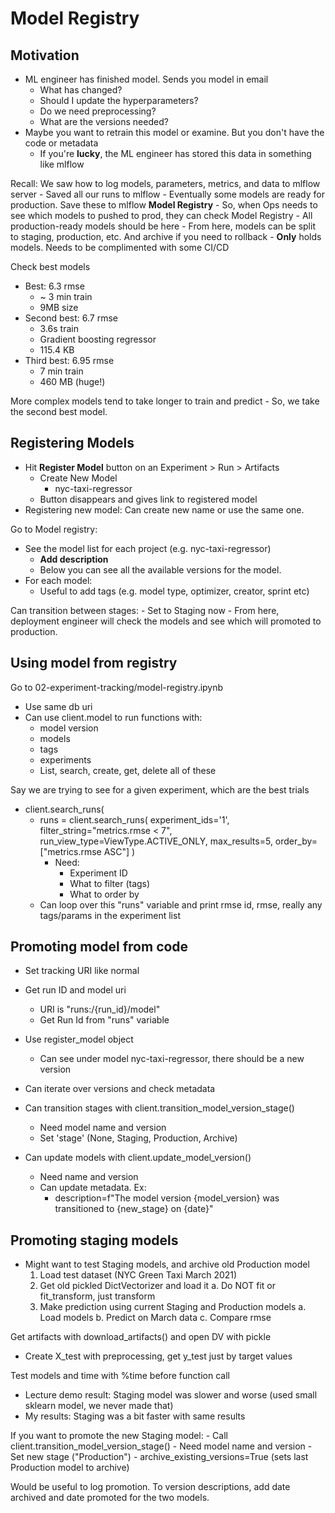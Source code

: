 # Model Registry

## Motivation
- ML engineer has finished model. Sends you model in email 
	- What has changed?
	- Should I update the hyperparameters?
	- Do we need preprocessing?
	- What are the versions needed?
- Maybe you want to retrain this model or examine. But you don't have the code or metadata
	- If you're **lucky**, the ML engineer has stored this data in something like mlflow

Recall: We saw how to log models, parameters, metrics, and data to mlflow server
	- Saved all our runs to mlflow
	- Eventually some models are ready for production. Save these to mlflow **Model Registry**
		- So, when Ops needs to see which models to pushed to prod, they can check Model Registry
		- All production-ready models should be here
	- From here, models can be split to staging, production, etc. And archive if you need to rollback
	- **Only** holds models. Needs to be complimented with some CI/CD

Check best models
- Best: 6.3 rmse
	- ~ 3 min train
	- 9MB size
- Second best: 6.7 rmse
	- 3.6s train
	- Gradient boosting regressor
	- 115.4 KB
- Third best: 6.95 rmse 
	- 7 min train
	- 460 MB (huge!)

More complex models tend to take longer to train and predict
	- So, we take the second best model.

## Registering Models
- Hit **Register Model** button on an Experiment > Run > Artifacts
	- Create New Model
		- nyc-taxi-regressor
	- Button disappears and gives link to registered model
- Registering new model: Can create new name or use the same one.

Go to Model registry:
- See the model list for each project (e.g. nyc-taxi-regressor)
	- **Add description**
	- Below you can see all the available versions for the model.
- For each model:
	- Useful to add tags (e.g. model type, optimizer, creator, sprint etc)

Can transition between stages:
	- Set to Staging now
	- From here, deployment engineer will check the models and see which will promoted to production.

## Using model from registry
Go to 02-experiment-tracking/model-registry.ipynb
- Use same db uri
- Can use client.model to run functions with:
	- model version
	- models
	- tags
	- experiments
	- List, search, create, get, delete all of these

Say we are trying to see for a given experiment, which are the best trials
- client.search_runs(
	- runs = client.search_runs(
    		experiment_ids='1',
    		filter_string="metrics.rmse < 7",
    		run_view_type=ViewType.ACTIVE_ONLY,
    		max_results=5,
	  	order_by=["metrics.rmse ASC"]
	  )
		- Need:
			- Experiment ID
			- What to filter (tags)
			- What to order by
	- Can loop over this "runs" variable and print rmse id, rmse, really any tags/params in the experiment list 

## Promoting model from code
- Set tracking URI like normal
- Get run ID and model uri
	- URI is "runs:/{run_id}/model"
	- Get Run Id from "runs" variable
- Use register_model object
	- Can see under model nyc-taxi-regressor, there should be a new version
- Can iterate over versions and check metadata

- Can transition stages with client.transition_model_version_stage()
	- Need model name and version
	- Set 'stage' (None, Staging, Production, Archive)

- Can update models with client.update_model_version()
	- Need name and version
	- Can update metadata. Ex:
		- description=f"The model version {model_version} was transitioned to {new_stage} on {date}"

## Promoting staging models
- Might want to test Staging models, and archive old Production model
	1. Load test dataset (NYC Green Taxi March 2021)
	2. Get old pickled DictVectorizer and load it 
		a. Do NOT fit or fit_transform, just transform
	3. Make prediction using current Staging and Production models
		a. Load models
		b. Predict on March data
		c. Compare rmse

Get artifacts with download_artifacts() and open DV with pickle
- Create X_test with preprocessing, get y_test just by target values

Test models and time with %time before function call
- Lecture demo result: Staging model was slower and worse (used small sklearn model, we never made that)
- My results: Staging was a bit faster with same results

If you want to promote the new Staging model:
	- Call client.transition_model_version_stage()
	- Need model name and version
	- Set new stage ("Production")
	- archive_existing_versions=True (sets last Production model to archive)

Would be useful to log promotion. To version descriptions, add date archived and date promoted for the two models.

